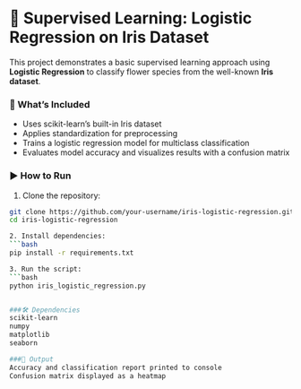 # 🌸 Supervised Learning: Logistic Regression on Iris Dataset

This project demonstrates a basic supervised learning approach using **Logistic Regression** to classify flower species from the well-known **Iris dataset**.

### 🧪 What’s Included
- Uses scikit-learn’s built-in Iris dataset
- Applies standardization for preprocessing
- Trains a logistic regression model for multiclass classification
- Evaluates model accuracy and visualizes results with a confusion matrix

### ▶️ How to Run

1. Clone the repository:
```bash
git clone https://github.com/your-username/iris-logistic-regression.git
cd iris-logistic-regression

2. Install dependencies:
```bash
pip install -r requirements.txt

3. Run the script:
```bash
python iris_logistic_regression.py


###🛠 Dependencies
scikit-learn
numpy
matplotlib
seaborn

###📌 Output
Accuracy and classification report printed to console
Confusion matrix displayed as a heatmap

